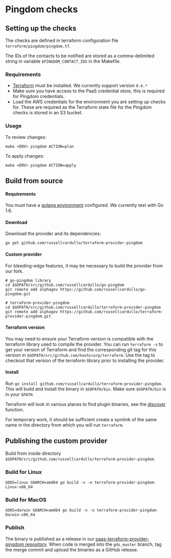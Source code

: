# Pingdom checks

## Setting up the checks

The checks are defined in terraform configuration file `terraform/pingdom/pingdom.tf`.

The IDs of the contacts to be notified are stored as a comma-delimited string in variable `$PINGDOM_CONTACT_IDS` in the Makefile.

### Requirements

* [Terraform](https://www.terraform.io/downloads.html) must be installed. We currently support version `0.6.*`
* Make sure you have access to the PaaS credential store, this is required for Pingdom credentials.
* Load the AWS credentials for the environment you are setting up checks for. These are required as the Terraform state file for the Pingdom checks is stored in an S3 bucket.

### Usage
To review changes:
```
make <ENV> pingdom ACTION=plan
```

To apply changes:
```
make <ENV> pingdom ACTION=apply
```

## Build from source

#### Requirements
You must have a [golang environment](https://golang.org/doc/install) configured. We currently test with Go 1.6.
 
#### Download
Download the provider and its dependencies:

```
go get github.com/russellcardullo/terraform-provider-pingdom
```

#### Custom provider
For bleeding-edge features, it may be necessary to build the provider from our fork.

```
# go-pingdom library
cd $GOPATH/src/github.com/russellcardullo/go-pingdom
git remote add alphagov https://github.com/russellcardullo/go-pingdom.git

# terraform-provider-pingdom
cd $GOPATH/src/github.com/russellcardullo/terraform-provider-pingdom
git remote add alphagov https://github.com/russellcardullo/terraform-provider-pingdom.git
```

#### Terraform version
You may need to ensure your Terraform version is compatible with the terraform library used to compile the provider. You can run `terraform -v` to get your version of Terraform and find the corresponding git tag for this version in `$GOPATH/src/github.com/hashicorp/terraform`. Use the tag to checkout that version of the terraform library prior to installing the provider.

#### Install
Run `go install github.com/russellcardullo/terraform-provider-pingdom`. This will build and install the binary in `$GOPATH/bin`. Make sure `$GOPATH/bin` is in your `$PATH`.

Terraform will look in various places to find plugin binaries, see the [discover](https://github.com/hashicorp/terraform/blob/10cc8b8c63f0e780c022c2e9b25e954bf7a7bca8/config.go#L80) function.

For temporary work, it should be sufficient create a symlink of the same name in the directory from which you will run `terraform`.

## Publishing the custom provider
Build from inside directory `$GOPATH/src/github.com/russellcardullo/terraform-provider-pingdom`.

### Build for Linux

```
GOOS=linux GOARCH=amd64 go build -v -o terraform-provider-pingdom-Linux-x86_64
```

### Build for MacOS
```
GOOS=darwin GOARCH=amd64 go build -v -o terraform-provider-pingdom-Darwin-x86_64
```

### Publish
The binary is published as a release in our [paas-terraform-provider-pingdom repository](https://github.com/alphagov/paas-terraform-provider-pingdom/releases). When code is merged into the `gds_master` branch, tag the merge commit and upload the binaries as a GitHub release.
